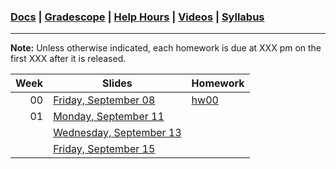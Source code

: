 ### [Docs](https://github.com/james-bern/CS136/wiki) | [Gradescope](https://www.gradescope.com/) | [Help Hours](https://docs.google.com/spreadsheets/d/1RMnAX-a_dZqIZU0KUKtYfLQkDUp_5aErHFWLoeoXJ4Y/edit?usp=sharing) | [Videos](https://glow.williams.edu/) | [Syllabus](https://github.com/james-bern/CS136/wiki/Syllabus)

---

**Note:** Unless otherwise indicated, each homework is due at XXX pm on the first XXX after it is released.

|Week|Slides|Homework|
|-:|-|-|
|00| [Friday, September 08]() |[hw00](https://github.com/james-bern/CS136/wiki/hw00)|
|01|  [Monday, September 11]() | |
| |  [Wednesday, September 13]() | |
| |  [Friday, September 15]() | |
